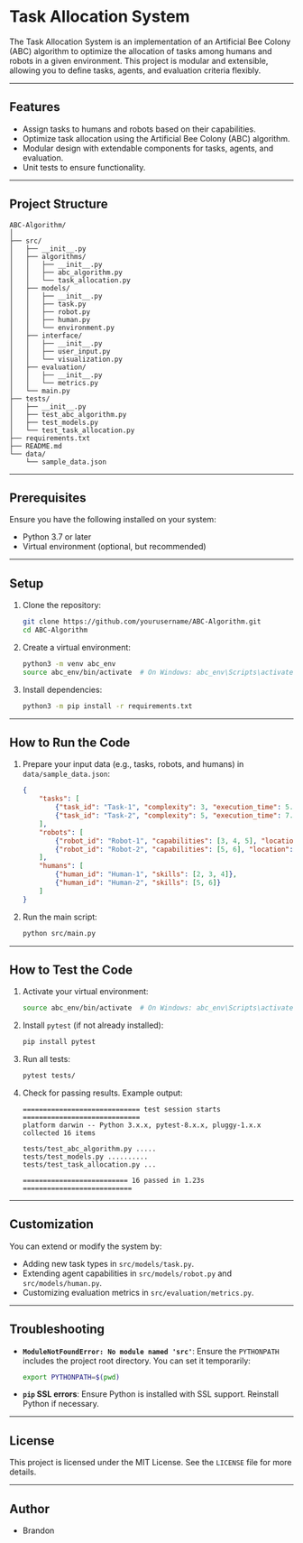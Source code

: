 # Task Allocation System

The Task Allocation System is an implementation of an Artificial Bee Colony (ABC) algorithm to optimize the allocation of tasks among humans and robots in a given environment. This project is modular and extensible, allowing you to define tasks, agents, and evaluation criteria flexibly.

---

## Features
- Assign tasks to humans and robots based on their capabilities.
- Optimize task allocation using the Artificial Bee Colony (ABC) algorithm.
- Modular design with extendable components for tasks, agents, and evaluation.
- Unit tests to ensure functionality.

---

## Project Structure
```
ABC-Algorithm/
│
├── src/
│   ├── __init__.py
│   ├── algorithms/
│   │   ├── __init__.py
│   │   ├── abc_algorithm.py
│   │   └── task_allocation.py
│   ├── models/
│   │   ├── __init__.py
│   │   ├── task.py
│   │   ├── robot.py
│   │   ├── human.py
│   │   └── environment.py
│   ├── interface/
│   │   ├── __init__.py
│   │   ├── user_input.py
│   │   └── visualization.py
│   ├── evaluation/
│   │   ├── __init__.py
│   │   └── metrics.py
│   └── main.py
├── tests/
│   ├── __init__.py
│   ├── test_abc_algorithm.py
│   ├── test_models.py
│   └── test_task_allocation.py
├── requirements.txt
├── README.md
└── data/
    └── sample_data.json
```

---

## Prerequisites
Ensure you have the following installed on your system:
- Python 3.7 or later
- Virtual environment (optional, but recommended)

---

## Setup
1. Clone the repository:
   ```bash
   git clone https://github.com/yourusername/ABC-Algorithm.git
   cd ABC-Algorithm
   ```

2. Create a virtual environment:
   ```bash
   python3 -m venv abc_env
   source abc_env/bin/activate  # On Windows: abc_env\Scripts\activate
   ```

3. Install dependencies:
   ```bash
   python3 -m pip install -r requirements.txt
   ```

---

## How to Run the Code
1. Prepare your input data (e.g., tasks, robots, and humans) in `data/sample_data.json`:
   ```json
   {
       "tasks": [
           {"task_id": "Task-1", "complexity": 3, "execution_time": 5.0, "dependencies": [], "location": [10, 20]},
           {"task_id": "Task-2", "complexity": 5, "execution_time": 7.5, "dependencies": ["Task-1"], "location": [15, 25]}
       ],
       "robots": [
           {"robot_id": "Robot-1", "capabilities": [3, 4, 5], "location": [0, 0]},
           {"robot_id": "Robot-2", "capabilities": [5, 6], "location": [5, 10]}
       ],
       "humans": [
           {"human_id": "Human-1", "skills": [2, 3, 4]},
           {"human_id": "Human-2", "skills": [5, 6]}
       ]
   }
   ```

2. Run the main script:
   ```bash
   python src/main.py
   ```

---

## How to Test the Code
1. Activate your virtual environment:
   ```bash
   source abc_env/bin/activate  # On Windows: abc_env\Scripts\activate
   ```

2. Install `pytest` (if not already installed):
   ```bash
   pip install pytest
   ```

3. Run all tests:
   ```bash
   pytest tests/
   ```

4. Check for passing results. Example output:
   ```
   ============================= test session starts =============================
   platform darwin -- Python 3.x.x, pytest-8.x.x, pluggy-1.x.x
   collected 16 items

   tests/test_abc_algorithm.py .....
   tests/test_models.py ..........
   tests/test_task_allocation.py ...

   ========================== 16 passed in 1.23s ===========================
   ```

---

## Customization
You can extend or modify the system by:
- Adding new task types in `src/models/task.py`.
- Extending agent capabilities in `src/models/robot.py` and `src/models/human.py`.
- Customizing evaluation metrics in `src/evaluation/metrics.py`.

---

## Troubleshooting
- **`ModuleNotFoundError: No module named 'src'`**:
  Ensure the `PYTHONPATH` includes the project root directory. You can set it temporarily:
  ```bash
  export PYTHONPATH=$(pwd)
  ```

- **`pip` SSL errors**:
  Ensure Python is installed with SSL support. Reinstall Python if necessary.

---

## License
This project is licensed under the MIT License. See the `LICENSE` file for more details.

---

## Author
- Brandon


